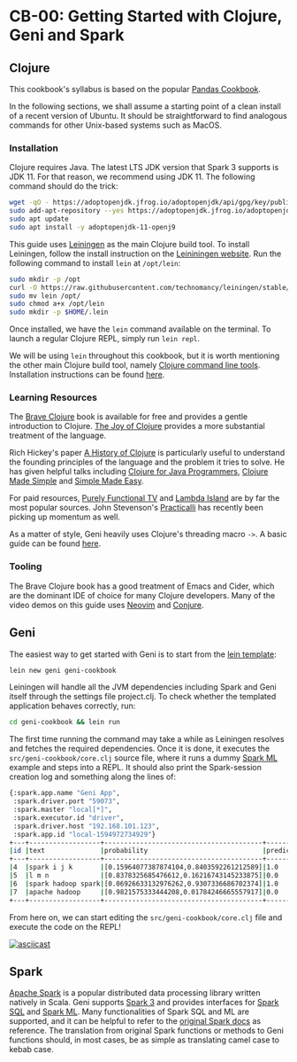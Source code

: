 # CB-00: Getting Started with Clojure, Geni and Spark

## Clojure

This cookbook's syllabus is based on the popular [Pandas Cookbook](https://github.com/jvns/pandas-cookbook).

In the following sections, we shall assume a starting point of a clean install of a recent version of Ubuntu. It should be straightforward to find analogous commands for other Unix-based systems such as MacOS.

### Installation

Clojure requires Java. The latest LTS JDK version that Spark 3 supports is JDK 11. For that reason, we recommend using JDK 11. The following command should do the trick:

```bash
wget -qO - https://adoptopenjdk.jfrog.io/adoptopenjdk/api/gpg/key/public | sudo apt-key add -
sudo add-apt-repository --yes https://adoptopenjdk.jfrog.io/adoptopenjdk/deb/
sudo apt update
sudo apt install -y adoptopenjdk-11-openj9
```

This guide uses [Leiningen](https://leiningen.org/) as the main Clojure build tool. To install Leiningen, follow the install instruction on the [Leininingen website](https://leiningen.org/). Run the following command to install `lein` at `/opt/lein`:

```bash
sudo mkdir -p /opt
curl -O https://raw.githubusercontent.com/technomancy/leiningen/stable/bin/lein
sudo mv lein /opt/
sudo chmod a+x /opt/lein
sudo mkdir -p $HOME/.lein
```

Once installed, we have the `lein` command available on the terminal. To launch a regular Clojure REPL, simply run `lein repl`.

We will be using `lein` throughout this cookbook, but it is worth mentioning the other main Clojure build tool, namely [Clojure command line tools](https://clojure.org/guides/deps_and_cli). Installation instructions can be found [here](https://clojure.org/guides/getting_started).

### Learning Resources

The [Brave Clojure](https://www.braveclojure.com/) book is available for free and provides a gentle introduction to Clojure. [The Joy of Clojure](https://www.manning.com/books/the-joy-of-clojure-second-edition) provides a more substantial treatment of the language.

Rich Hickey's paper [A History of Clojure](https://download.clojure.org/papers/clojure-hopl-iv-final.pdf) is particularly useful to understand the founding principles of the language and the problem it tries to solve. He has given helpful talks including [Clojure for Java Programmers](https://www.youtube.com/watch?v=P76Vbsk_3J0), [Clojure Made Simple](https://www.youtube.com/watch?v=VSdnJDO-xdg) and [Simple Made Easy](https://www.youtube.com/watch?v=oytL881p-nQ).

For paid resources, [Purely Functional TV](https://purelyfunctional.tv/) and [Lambda Island](https://lambdaisland.com/) are by far the most popular sources. John Stevenson's [Practicalli](http://practicalli.github.io/clojure/) has recently been picking up momentum as well.

As a matter of style, Geni heavily uses Clojure's threading macro `->`. A basic guide can be found [here](https://clojure.org/guides/threading_macros).

### Tooling

The Brave Clojure book has a good treatment of Emacs and Cider, which are the dominant IDE of choice for many Clojure developers. Many of the video demos on this guide uses [Neovim](https://neovim.io/) and [Conjure](https://oli.me.uk/getting-started-with-clojure-neovim-and-conjure-in-minutes/).

## Geni

The easiest way to get started with Geni is to start from the [lein template](https://github.com/zero-one-group/geni-template):

```bash
lein new geni geni-cookbook
```

Leiningen will handle all the JVM dependencies including Spark and Geni itself through the settings file project.clj. To check whether the templated application behaves correctly, run:

```bash
cd geni-cookbook && lein run
```

The first time running the command may take a while as Leiningen resolves and fetches the required dependencies. Once it is done, it executes the `src/geni-cookbook/core.clj` source file, where it runs a dummy [Spark ML](http://spark.apache.org/docs/latest/ml-guide.html) example and steps into a REPL. It should also print the Spark-session creation log and something along the lines of:

```bash
{:spark.app.name "Geni App",
 :spark.driver.port "59073",
 :spark.master "local[*]",
 :spark.executor.id "driver",
 :spark.driver.host "192.168.101.123",
 :spark.app.id "local-1594972734929"}
+---+------------------+----------------------------------------+----------+
|id |text              |probability                             |prediction|
+---+------------------+----------------------------------------+----------+
|4  |spark i j k       |[0.15964077387874104,0.8403592261212589]|1.0       |
|5  |l m n             |[0.8378325685476612,0.16216743145233875]|0.0       |
|6  |spark hadoop spark|[0.06926633132976262,0.9307336686702374]|1.0       |
|7  |apache hadoop     |[0.9821575333444208,0.01784246665557917]|0.0       |
+---+------------------+----------------------------------------+----------+
```

From here on, we can start editing the `src/geni-cookbook/core.clj` file and execute the code on the REPL!

[![asciicast](https://asciinema.org/a/346987.svg)](https://asciinema.org/a/346987?speed=1.75)

## Spark

[Apache Spark](https://spark.apache.org/) is a popular distributed data processing library written natively in Scala. Geni supports [Spark 3](https://spark.apache.org/releases/spark-release-3-0-0.html) and provides interfaces for [Spark SQL](https://spark.apache.org/sql/) and [Spark ML](https://spark.apache.org/mllib/). Many functionalities of Spark SQL and ML are supported, and it can be helpful to refer to the [original Spark docs](https://spark.apache.org/docs/latest/api/scala/org/apache/spark/index.html) as reference. The translation from original Spark functions or methods to Geni functions should, in most cases, be as simple as translating camel case to kebab case.
